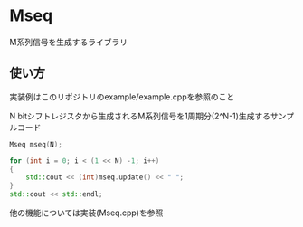 # Mseq
M系列信号を生成するライブラリ

## 使い方
実装例はこのリポジトリのexample/example.cppを参照のこと

N bitシフトレジスタから生成されるM系列信号を1周期分(2^N-1)生成するサンプルコード

```cpp:example.cpp
Mseq mseq(N);

for (int i = 0; i < (1 << N) -1; i++)
{
    std::cout << (int)mseq.update() << " ";
}
std::cout << std::endl;
```

他の機能については実装(Mseq.cpp)を参照
